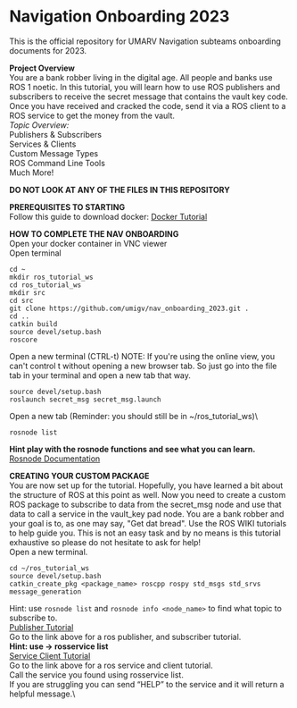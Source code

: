 # Navigation Onboarding 2023

This is the official repository for UMARV Navigation subteams onboarding documents for 2023.

**Project Overview**\
You are a bank robber living in the digital age. All people and banks use ROS 1 noetic. In this tutorial, you will learn how to use ROS publishers and subscribers to receive the secret message that contains the vault key code. Once you have received and cracked the code, send it via a ROS client to a ROS service to get the money from the vault.\
_Topic Overview:_\
Publishers & Subscribers\
Services & Clients\
Custom Message Types\
ROS Command Line Tools\
Much More!


**DO NOT LOOK AT ANY OF THE FILES IN THIS REPOSITORY**

**PREREQUISITES TO STARTING**\
Follow this guide to download
docker:
[Docker Tutorial](https://docs.google.com/document/d/1BoBzBi_zj4UksIr_JSo8NRH-JYdkBk_sFzb5_qUIuQs/edit?usp=drive_link)

**HOW TO COMPLETE THE NAV ONBOARDING** \
Open your docker container in VNC viewer \
Open terminal

```shell
cd ~
mkdir ros_tutorial_ws
cd ros_tutorial_ws
mkdir src
cd src
git clone https://github.com/umigv/nav_onboarding_2023.git .
cd ..
catkin build
source devel/setup.bash
roscore
```

Open a new terminal (CTRL-t) NOTE: If you're using the online view, you can't control t without opening a new browser
tab. So just go into the file tab in your terminal and open a new tab that way.

```shell
source devel/setup.bash
roslaunch secret_msg secret_msg.launch
```

Open a new tab (Reminder: you should still be in ~/ros_tutorial_ws)\

```shell
rosnode list
```

**Hint play with the rosnode functions and see what you can learn.**\
[Rosnode Documentation](http://wiki.ros.org/rosnode)

**CREATING YOUR CUSTOM PACKAGE**\
You are now set up for the tutorial. Hopefully, you have learned a bit about the structure of ROS at this point as well.
Now you need to create a custom ROS package to subscribe to data from the secret_msg node and use that data to call a
service in the vault_key pad node. You are a bank robber and your goal is to, as one may say, "Get dat bread". Use the
ROS WIKI tutorials to help guide you. This is not an easy task and by no means is this tutorial exhaustive so please do
not hesitate to ask for help!\
Open a new terminal.

```commandline
cd ~/ros_tutorial_ws
source devel/setup.bash
catkin_create_pkg <package_name> roscpp rospy std_msgs std_srvs message_generation
```

Hint: use `rosnode list` and `rosnode info <node_name>` to find what topic to subscribe to.\
[Publisher Tutorial](http://wiki.ros.org/ROS/Tutorials/WritingPublisherSubscriber%28c%2B%2B%29)\
Go to the link above for a ros publisher, and subscriber tutorial.\
**Hint: use -> rosservice list**\
[Service Client Tutorial](http://wiki.ros.org/ROS/Tutorials/WritingServiceClient%28c%2B%2B%29) \
Go to the link above for a ros service and client tutorial. \
Call the service you found using rosservice list.\
If you are struggling you can send “HELP” to the service and it will return a helpful message.\
